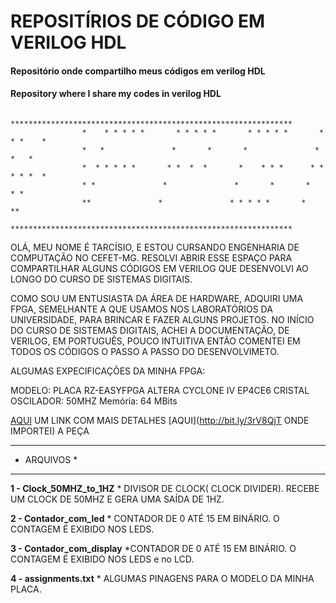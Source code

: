 # REPOSITÍRIOS DE CÓDIGO EM VERILOG HDL




####  Repositório onde compartilho meus códigos em verilog HDL
#### Repository where I share my codes in verilog HDL
```
                *************************************************************** 
                *    * * * * *       * * * * *       * * * * *       * * *    *  
                *   *               *       *       *               *     *   *   
                *  * * * * *       * *  *  *       *    * * *      * * * * *  *   
                * *               *               *       *       *         * *   
                **               *               * * * * *       *           **   
                *************************************************************** 
```
    



OLÁ, MEU NOME É TARCÍSIO, E ESTOU CURSANDO ENGENHARIA DE COMPUTAÇÃO
NO CEFET-MG.
RESOLVI ABRIR ESSE ESPAÇO PARA COMPARTILHAR ALGUNS 
CÓDIGOS EM VERILOG QUE DESENVOLVI AO LONGO DO CURSO DE SISTEMAS DIGITAIS.

COMO SOU UM ENTUSIASTA DA ÁREA DE HARDWARE, ADQUIRI UMA FPGA, SEMELHANTE 
A QUE USAMOS NOS LABORATÓRIOS DA UNIVERSIDADE, PARA BRINCAR E FAZER ALGUNS PROJETOS.
NO INÍCIO DO CURSO DE SISTEMAS DIGITAIS, ACHEI A DOCUMENTAÇÃO, DE VERILOG, EM PORTUGUÊS, 
POUCO INTUITIVA ENTÃO COMENTEI EM TODOS OS CÓDIGOS O PASSO A PASSO DO DESENVOLVIMETO.

ALGUMAS EXPECIFICAÇÕES DA MINHA FPGA:

MODELO: PLACA RZ-EASYFPGA ALTERA CYCLONE IV EP4CE6
CRISTAL OSCILADOR: 50MHZ
Memória: 64 MBits

[AQUI](https://www.embarcados.com.br/placa-de-fpga-com-cyclone-iv/) UM LINK COM MAIS DETALHES 
[AQUI](http://bit.ly/3rV8QjT ONDE IMPORTEI) A PEÇA
 

*****************
*   ARQUIVOS    *
*****************

**1 - Clock_50MHZ_to_1HZ**
    * DIVISOR DE CLOCK( CLOCK DIVIDER). RECEBE UM CLOCK DE 50MHZ E GERA UMA SAÍDA DE 1HZ.

**2 - Contador_com_led**
    * CONTADOR DE 0 ATÉ 15 EM BINÁRIO. O CONTAGEM É EXIBIDO NOS LEDS.

**3 - Contador_com_display**
    *CONTADOR DE 0 ATÉ 15 EM BINÁRIO. O CONTAGEM É EXIBIDO NOS LEDS e no LCD.

**4 - assignments.txt**
    * ALGUMAS PINAGENS PARA O MODELO DA MINHA PLACA.